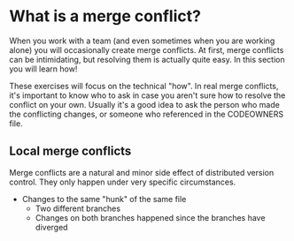 # What is a merge conflict?

When you work with a team (and even sometimes when you are working alone) you will occasionally create merge conflicts. At first, merge conflicts can be intimidating, but resolving them is actually quite easy. In this section you will learn how!

These exercises will focus on the technical "how". In real merge conflicts, it's important to know who to ask in case you aren't sure how to resolve the conflict on your own. Usually it's a good idea to ask the person who made the conflicting changes, or someone who referenced in the CODEOWNERS file.

## Local merge conflicts

Merge conflicts are a natural and minor side effect of distributed version control. They only happen under very specific circumstances.

- Changes to the same "hunk" of the same file
  - Two different branches
  - Changes on both branches happened since the branches have diverged
